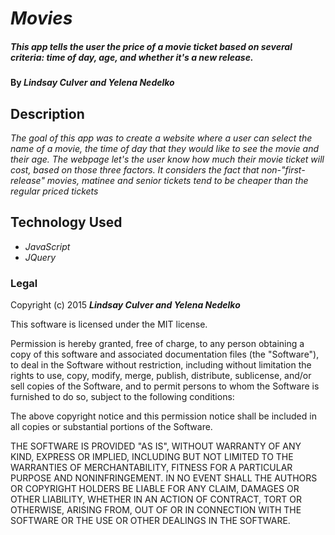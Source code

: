 # _Movies_

##### This app tells the user the price of a movie ticket based on several criteria: time of day, age, and whether it's a new release.

#### By _**Lindsay Culver and Yelena Nedelko**_

## Description

_The goal of this app was to create a website where a user can select the name of a movie, the time of day that they would like to see the movie and their age. The webpage let's the user know how much their movie ticket will cost, based on those three factors. It considers the fact that non-"first-release" movies, matinee and senior tickets tend to be cheaper than the regular priced tickets_


## Technology Used
* _JavaScript_
* _JQuery_


### Legal

Copyright (c) 2015 **_Lindsay Culver and Yelena Nedelko_**

This software is licensed under the MIT license.

Permission is hereby granted, free of charge, to any person obtaining a copy
of this software and associated documentation files (the "Software"), to deal
in the Software without restriction, including without limitation the rights
to use, copy, modify, merge, publish, distribute, sublicense, and/or sell
copies of the Software, and to permit persons to whom the Software is
furnished to do so, subject to the following conditions:

The above copyright notice and this permission notice shall be included in
all copies or substantial portions of the Software.

THE SOFTWARE IS PROVIDED "AS IS", WITHOUT WARRANTY OF ANY KIND, EXPRESS OR
IMPLIED, INCLUDING BUT NOT LIMITED TO THE WARRANTIES OF MERCHANTABILITY,
FITNESS FOR A PARTICULAR PURPOSE AND NONINFRINGEMENT. IN NO EVENT SHALL THE
AUTHORS OR COPYRIGHT HOLDERS BE LIABLE FOR ANY CLAIM, DAMAGES OR OTHER
LIABILITY, WHETHER IN AN ACTION OF CONTRACT, TORT OR OTHERWISE, ARISING FROM,
OUT OF OR IN CONNECTION WITH THE SOFTWARE OR THE USE OR OTHER DEALINGS IN
THE SOFTWARE.

